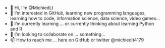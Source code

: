 - 👋 Hi, I’m @MichiedLt
- 👀 I’m interested in GitHub, learning new programming languages, learning how to code, information science, data science, video games...
- 🌱 I’m currently learning ... or currently thinking about learning Python and R
- 💞️ I’m looking to collaborate on ... something...
- 📫 How to reach me ... here on GitHub or twitter @michiedlt4179

<!---
MichiedLt/MichiedLt is a ✨ special ✨ repository because its `README.md` (this file) appears on your GitHub profile.
You can click the Preview link to take a look at your changes.
--->
